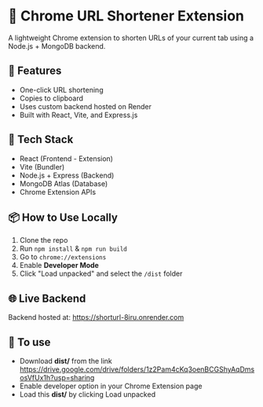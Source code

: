 # 🔗 Chrome URL Shortener Extension

A lightweight Chrome extension to shorten URLs of your current tab using a Node.js + MongoDB backend.

## 🚀 Features
- One-click URL shortening
- Copies to clipboard
- Uses custom backend hosted on Render
- Built with React, Vite, and Express.js

## 🔧 Tech Stack
- React (Frontend - Extension)
- Vite (Bundler)
- Node.js + Express (Backend)
- MongoDB Atlas (Database)
- Chrome Extension APIs

## 📦 How to Use Locally
1. Clone the repo
2. Run `npm install` & `npm run build`
3. Go to `chrome://extensions`
4. Enable **Developer Mode**
5. Click "Load unpacked" and select the `/dist` folder

## 🌐 Live Backend
Backend hosted at: https://shorturl-8iru.onrender.com

## 📁 To use
- Download **dist/** from the link
https://drive.google.com/drive/folders/1z2Pam4cKq3oenBCGShyAqDmsosVfUx1h?usp=sharing
- Enable developer option in your Chrome Extension page
- Load this **dist/** by clicking Load unpacked 

